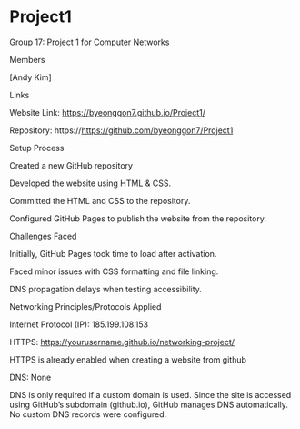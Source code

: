 # Project1
Group 17: Project 1 for Computer Networks

Members

[Andy Kim]

Links

Website Link: https://byeonggon7.github.io/Project1/

Repository: https://https://github.com/byeonggon7/Project1

Setup Process

Created a new GitHub repository

Developed the website using HTML & CSS.

Committed the HTML and CSS to the repository.

Configured GitHub Pages to publish the website from the repository.

Challenges Faced

Initially, GitHub Pages took time to load after activation.

Faced minor issues with CSS formatting and file linking.

DNS propagation delays when testing accessibility.

Networking Principles/Protocols Applied

Internet Protocol (IP): 185.199.108.153

HTTPS: https://yourusername.github.io/networking-project/

HTTPS is already enabled when creating a website from github

DNS: None

DNS is only required if a custom domain is used. Since the site is accessed using GitHub’s subdomain (github.io), GitHub manages DNS automatically. No custom DNS records were configured.
